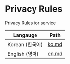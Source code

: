 # Privacy Rules

Privacy Rules for service

| Langauge        | Path           |
| --------------- | -------------- |
| Korean (한국어) | [ko.md](ko.md) |
| English (영어)  | [en.md](en.md) |
